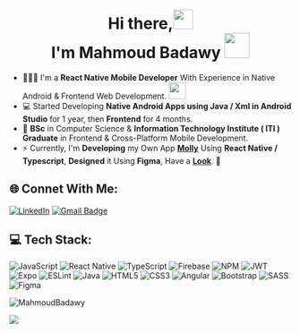 <h1 align="center">Hi there,<img src="https://github.com/TheDudeThatCode/TheDudeThatCode/blob/master/Assets/Hi.gif" width="35" /></br>I'm Mahmoud Badawy <img src="https://github.com/TheDudeThatCode/TheDudeThatCode/blob/master/Assets/Developer.gif" width="45" /></h1>

- 👨🏻‍💻 I'm a **React Native Mobile Developer** With Experience in Native Android &amp; Frontend Web Development.
      <img src="https://media.giphy.com/media/WUlplcMpOCEmTGBtBW/giphy.gif" width="30">
- 💻 Started Developing **Native Android Apps using Java / Xml in Android Studio** for 1 year, then **Frontend** for 4 months.
- 📖 **BSc** in Computer Science &amp; **Information Technology Institute ( ITI ) Graduate** in Frontend & Cross-Platform Mobile Development.
- ⚡ Currently, I'm **Developing** my Own App [**Molly**](https://github.com/MahmoudBadawy4199/Molly) Using **React Native / Typescript**, **Designed** it Using **Figma**, Have a [**Look**](https://www.figma.com/file/UJW0fF5TQ4EoOTrFP11zLH/Molly?node-id=0%3A1). 👀


## 🌐 Connet With Me:
[![LinkedIn](https://img.shields.io/badge/LinkedIn-%230077B5.svg?logo=linkedin&logoColor=white)](https://linkedin.com/in/mahmoudbadawy4199)
[![Gmail Badge](https://img.shields.io/badge/-Gmail-c14438?style=flat&logo=Gmail&logoColor=white)](mailto:m.badawy2011@gmail.com "Gmail")


## 💻 Tech Stack:
![JavaScript](https://img.shields.io/badge/javascript-%23323330.svg?style=for-the-badge&logo=javascript&logoColor=%23F7DF1E) ![React Native](https://img.shields.io/badge/react_native-%2320232a.svg?style=for-the-badge&logo=react&logoColor=%2361DAFB) ![TypeScript](https://img.shields.io/badge/typescript-%23007ACC.svg?style=for-the-badge&logo=typescript&logoColor=white) ![Firebase](https://img.shields.io/badge/firebase-%23039BE5.svg?style=for-the-badge&logo=firebase) ![NPM](https://img.shields.io/badge/NPM-%23000000.svg?style=for-the-badge&logo=npm&logoColor=white) ![JWT](https://img.shields.io/badge/JWT-black?style=for-the-badge&logo=JSON%20web%20tokens) ![Expo](https://img.shields.io/badge/expo-1C1E24?style=for-the-badge&logo=expo&logoColor=#D04A37) ![ESLint](https://img.shields.io/badge/ESLint-4B3263?style=for-the-badge&logo=eslint&logoColor=white) ![Java](https://img.shields.io/badge/java-%23ED8B00.svg?style=for-the-badge&logo=java&logoColor=white) ![HTML5](https://img.shields.io/badge/html5-%23E34F26.svg?style=for-the-badge&logo=html5&logoColor=white) ![CSS3](https://img.shields.io/badge/css3-%231572B6.svg?style=for-the-badge&logo=css3&logoColor=white) ![Angular](https://img.shields.io/badge/angular-%23DD0031.svg?style=for-the-badge&logo=angular&logoColor=white) ![Bootstrap](https://img.shields.io/badge/bootstrap-%23563D7C.svg?style=for-the-badge&logo=bootstrap&logoColor=white) ![SASS](https://img.shields.io/badge/SASS-hotpink.svg?style=for-the-badge&logo=SASS&logoColor=white) ![Figma](https://img.shields.io/badge/figma-%23F24E1E.svg?style=for-the-badge&logo=figma&logoColor=white)

<p align="left"> <img src="https://komarev.com/ghpvc/?username=MahmoudBadawy4199&label=Profile%20views&color=8395a7&style=for-the-badge" alt="MahmoudBadawy" />
</p>

![](https://hit.yhype.me/github/profile?user_id=29329827)
